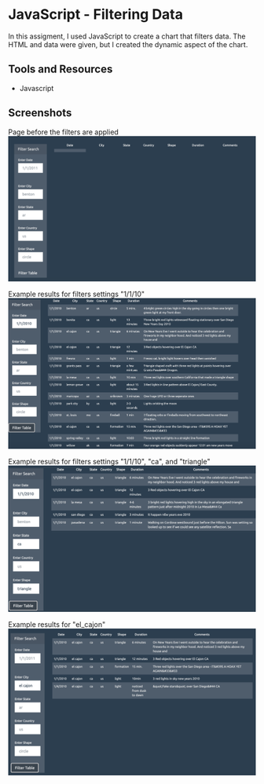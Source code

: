 # JavaScript - Filtering Data
In this assigment, I used JavaScript to create a chart that filters data. The HTML and data were given, but I created the dynamic aspect of the chart.

## Tools and Resources
* Javascript

## Screenshots

Page before the filters are applied
![ScreenShot](/Screenshots/blank.png)

Example results for filters settings "1/1/10"
![ScreenShot](/Screenshots/sample.png)

Example results for filters settings "1/1/10", "ca", and "triangle"
![ScreenShot](/Screenshots/triangle_ca.png)

Example results for "el_cajon"
![ScreenShot](/Screenshots/el_cajon.png)
